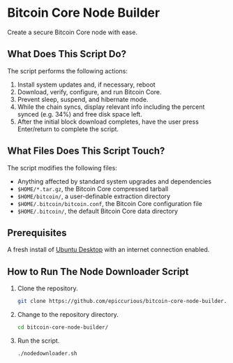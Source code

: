 # Bitcoin Core Node Builder

Create a secure Bitcoin Core node with ease.

## What Does This Script Do?

The script performs the following actions:
1. Install system updates and, if necessary, reboot
2. Download, verify, configure, and run Bitcoin Core.
3. Prevent sleep, suspend, and hibernate mode.
4. While the chain syncs, display relevant info including the percent synced (e.g. 34%) and free disk space left.
5. After the initial block download completes, have the user press Enter/return to complete the script.

## What Files Does This Script Touch?

The script modifies the following files:
- Anything affected by standard system upgrades and dependencies
- `$HOME/*.tar.gz`, the Bitcoin Core compressed tarball
- `$HOME/bitcoin/`, a user-definable extraction directory
- `$HOME/.bitcoin/bitcoin.conf`, the Bitcoin Core configuration file
- `$HOME/.bitcoin/`, the default Bitcoin Core data directory

## Prerequisites

A fresh install of [Ubuntu Desktop](https://ubuntu.com/download/desktop) with an internet connection enabled.

## How to Run The Node Downloader Script

1. Clone the repository.
    ```bash
    git clone https://github.com/epiccurious/bitcoin-core-node-builder.git
    ```
2. Change to the repository directory.
    ```bash
    cd bitcoin-core-node-builder/
    ```
3. Run the script.
    ```bash
    ./nodedownloader.sh
    ```
